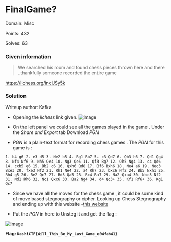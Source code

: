 # FinalGame?

Domain: Misc

Points: 432

Solves: 63

### Given information

> We searched his room and found chess pieces thrown here and there ..thankfully someone recorded the entire game

https://lichess.org/incUSy5k

### Solution

Writeup author: Kafka


- Opening the *lichess* link given.
 ![image](https://github.com/user-attachments/assets/58413918-f0f5-43d7-8e03-169cb976f739)

-  On the left panel we could see all the games played in the game . Under the *Share and Export* tab Download *PGN*
- *PGN*  is a plain-text format for recording chess games . The *PGN* for this game is : 

```
1. b4 g6 2. e3 d5 3. Ne2 b5 4. Rg1 Bb7 5. c3 Qd7 6. Qb3 h6 7. Qd1 Qg4 8. Nf4 Nf6 9. Nh5 Qe4 10. Ng3 Qe5 11. Qf3 Bg7 12. Qh5 Ng4 13. c4 Qd6 14. cxb5 e6 15. Bb2 c6 16. Qxh6 Qd8 17. Bf6 Bxh6 18. Ne4 a6 19. Nec3 Bxe3 20. fxe3 Nf2 21. Rh1 Ne4 22. a4 Rh7 23. bxc6 Nf2 24. Bb5 Nxh1 25. Bh4 g5 26. Be2 Qc7 27. Bd3 Qa5 28. Bc4 Ra7 29. Na2 Qxa4 30. Nbc3 Nf2 31. Nd1 Rh6 32. Nc1 Qxc6 33. Ba2 Ng4 34. d4 Qc3+ 35. Kf1 Rf6+ 36. Kg1 Qc7 

```


- Since we have all the moves for the chess game , it could be some kind of move based stegnography or cipher. Looking up Chess Stegnography and ending up with this website -[this website](https://incoherency.co.uk/chess-steg/)

- Put the *PGN* in here to Unsteg it and get the flag : 

![image](https://github.com/user-attachments/assets/b642f81a-f99d-4688-a3ce-3ec203b9b36b)


**Flag: `KashiCTF{Will_This_Be_My_Last_Game_e94fab41}`**
